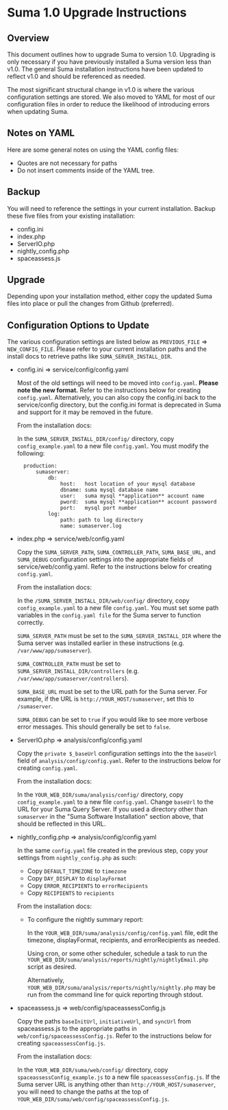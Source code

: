 Suma 1.0 Upgrade Instructions
=============================

Overview
--------

This document outlines how to upgrade Suma to version 1.0. Upgrading is only necessary if you have previously installed a Suma version less than v1.0. The general Suma installation instructions have been updated to reflect v1.0 and should be referenced as needed.

The most significant structural change in v1.0 is where the various configuration settings are stored. We also moved to YAML for most of our configuration files in order to reduce the likelihood of introducing errors when updating Suma.

Notes on YAML
-------------

Here are some general notes on using the YAML config files:

* Quotes are not necessary for paths
* Do not insert comments inside of the YAML tree.

Backup
-------

You will need to reference the settings in your current installation. Backup these five files from your existing installation:

* config.ini
* index.php
* ServerIO.php
* nightly_config.php
* spaceassess.js

Upgrade
-------

Depending upon your installation method, either copy the updated Suma files into place or pull the changes from Github (preferred).

Configuration Options to Update
-------------------------------

The various configuration settings are listed below as `PREVIOUS_FILE` => `NEW_CONFIG_FILE`. Please refer to your current installation paths and the install docs to retrieve paths like `SUMA_SERVER_INSTALL_DIR`.

* config.ini => service/config/config.yaml

    Most of the old settings will need to be moved into `config.yaml`. **Please note the new format.**
    Refer to the instructions below for creating `config.yaml`. Alternatively, you can also copy the config.ini back to the service/config directory, but the config.ini format is deprecated in Suma and support for it may be removed in the future.

    From the installation docs:

    In the `SUMA_SERVER_INSTALL_DIR/config/` directory, copy `config_example.yaml` to a new file `config.yaml`. You must modify the following:

        production:
            sumaserver:
                db:
                    host:   host location of your mysql database
                    dbname: suma mysql database name
                    user:   suma mysql **application** account name
                    pword:  suma mysql **application** account password
                    port:   mysql port number
                log:
                    path: path to log directory
                    name: sumaserver.log

* index.php => service/web/config.yaml

    Copy the `SUMA_SERVER_PATH`, `SUMA_CONTROLLER_PATH`, `SUMA_BASE_URL`, and `SUMA_DEBUG` configuration settings into the appropriate fields of service/web/config.yaml. Refer to the instructions below for creating `config.yaml`.

    From the installation docs:

    In the `/SUMA_SERVER_INSTALL_DIR/web/config/` directory, copy `config_example.yaml` to a new file `config.yaml`. You must set some path variables in the `config.yaml file` for the Suma server to function correctly.

    `SUMA_SERVER_PATH` must be set to the `SUMA_SERVER_INSTALL_DIR` where the Suma server was installed earlier in these instructions (e.g. `/var/www/app/sumaserver`).

    `SUMA_CONTROLLER_PATH` must be set to `SUMA_SERVER_INSTALL_DIR/controllers` (e.g. `/var/www/app/sumaserver/controllers`).

    `SUMA_BASE_URL` must be set to the URL path for the Suma server. For example, if the URL is `http://YOUR_HOST/sumaserver`, set this to `/sumaserver`.

    `SUMA_DEBUG` can be set to `true` if you would like to see more verbose error messages. This should generally be set to `false`.

* ServerIO.php => analysis/config/config.yaml

    Copy the `private $_baseUrl` configuration settings into the the `baseUrl` field of `analysis/config/config.yaml`. Refer to the instructions below for creating `config.yaml`.

    From the installation docs:

    In the `YOUR_WEB_DIR/suma/analysis/config/` directory, copy `config_example.yaml` to a new file `config.yaml`. Change `baseUrl` to the URL for your Suma Query Server. If you used a directory other than `sumaserver` in the "Suma Software Installation" section above, that should be reflected in this URL.

* nightly_config.php => analysis/config/config.yaml

    In the same `config.yaml` file created in the previous step, copy your settings from `nightly_config.php` as such:

    * Copy `DEFAULT_TIMEZONE` to `timezone`
    * Copy `DAY_DISPLAY` to `displayFormat`
    * Copy `ERROR_RECIPIENTS` to `errorRecipients`
    * Copy `RECIPIENTS` to `recipients`

    From the installation docs:

    * To configure the nightly summary report:

        In the `YOUR_WEB_DIR/suma/analysis/config/config.yaml` file, edit the timezone, displayFormat, recipients, and errorRecipients as needed.

        Using cron, or some other scheduler, schedule a task to run the `YOUR_WEB_DIR/suma/analysis/reports/nightly/nightlyEmail.php` script as desired.

        Alternatively, `YOUR_WEB_DIR/suma/analysis/reports/nightly/nightly.php` may be run from the command line for quick reporting through stdout.

* spaceassess.js => web/config/spaceassessConfig.js

    Copy the paths `baseInitUrl`, `initiativeUrl`, and `syncUrl` from spaceassess.js to the appropriate paths in `web/config/spaceassessConfig.js`. Refer to the instructions below for creating `spaceassessConfig.js`.

    From the installation docs:

    In the `YOUR_WEB_DIR/suma/web/config/` directory, copy `spaceassessConfig_example.js` to a new file `spaceassessConfig.js`. If the Suma server URL is anything other than `http://YOUR_HOST/sumaserver`, you will need to change the paths at the top of `YOUR_WEB_DIR/suma/web/config/spaceassessConfig.js`.


